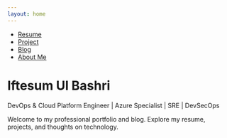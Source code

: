 ```yaml
---
layout: home
---
```


<!-- Custom Home Page for Indigo Resume -->

<nav>
  <ul>
    <li><a href="/resume/">Resume</a></li>
    <li><a href="/projects/">Project</a></li>
    <li><a href="/blog/">Blog</a></li>
    <li><a href="/about/">About Me</a></li>
  </ul>
</nav>

<div class="home-intro">
  <h1>Iftesum Ul Bashri</h1>
  <p>DevOps & Cloud Platform Engineer | Azure Specialist | SRE | DevSecOps</p>
  <p>Welcome to my professional portfolio and blog. Explore my resume, projects, and thoughts on technology.</p>
</div>
